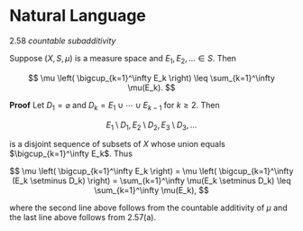 # Natural Language

2.58  *countable subadditivity*

Suppose $(X,S,\mu)$ is a measure space and $E_1, E_2, \ldots \in S$. Then

$$
\mu \left( \bigcup_{k=1}^\infty E_k \right) \leq \sum_{k=1}^\infty \mu(E_k).
$$

**Proof** Let $D_1 = \varnothing$ and $D_k = E_1 \cup \cdots \cup E_{k-1}$ for $k \geq 2$. Then

$$
E_1 \setminus D_1, E_2 \setminus D_2, E_3 \setminus D_3, \ldots
$$

is a disjoint sequence of subsets of $X$ whose union equals $\bigcup_{k=1}^\infty E_k$. Thus

$$
\mu \left( \bigcup_{k=1}^\infty E_k \right) = \mu \left( \bigcup_{k=1}^\infty (E_k \setminus D_k) \right)
= \sum_{k=1}^\infty \mu(E_k \setminus D_k)
\leq \sum_{k=1}^\infty \mu(E_k),
$$

where the second line above follows from the countable additivity of $\mu$ and the last line above follows from 2.57(a).
